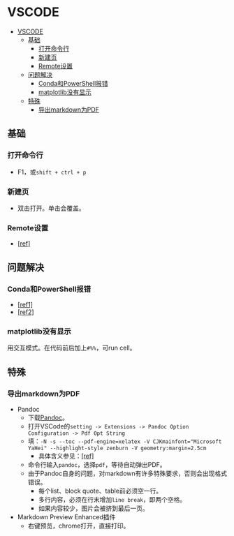 # VSCODE

- [VSCODE](#vscode)
  - [基础](#基础)
    - [打开命令行](#打开命令行)
    - [新建页](#新建页)
    - [Remote设置](#remote设置)
  - [问题解决](#问题解决)
    - [Conda和PowerShell报错](#conda和powershell报错)
    - [matplotlib没有显示](#matplotlib没有显示)
  - [特殊](#特殊)
    - [导出markdown为PDF](#导出markdown为pdf)

## 基础

### 打开命令行

- F1，或`shift + ctrl + p`

### 新建页

- 双击打开。单击会覆盖。

### Remote设置

- [[ref]](https://zhuanlan.zhihu.com/p/64849549)

## 问题解决

### Conda和PowerShell报错

- [[ref1]](https://blog.csdn.net/chencaw/article/details/89035571)
- [[ref2]](https://blog.csdn.net/cskywit/article/details/99202520)

### matplotlib没有显示

用交互模式。在代码前后加上`#%%`，可run cell。

## 特殊

### 导出markdown为PDF

- Pandoc
  - 下载[Pandoc](https://github.com/jgm/pandoc/releases)。
  - 打开VSCode的`setting -> Extensions -> Pandoc Option Configuration -> Pdf Opt String`
  - 填：`-N -s --toc --pdf-engine=xelatex -V CJKmainfont="Microsoft YaHei" --highlight-style zenburn -V geometry:margin=2.5cm`
    - 具体含义参见：[[ref]](https://jdhao.github.io/2017/12/10/pandoc-markdown-with-chinese/)
  - 命令行输入`pandoc`，选择`pdf`，等待自动弹出PDF。
  - 由于Pandoc自身的问题，对markdown有许多特殊要求，否则会出现格式错误。
    - 每个list、block quote、table前必须空一行。
    - 多行内容，必须在行末增加`line break`，即两个空格。
    - 如果内容较少，图片会被挤到最后一页。
- Markdown Preview Enhanced插件
  - 右键预览，chrome打开，直接打印。
